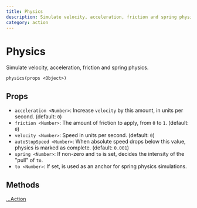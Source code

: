 ```yaml
---
title: Physics
description: Simulate velocity, acceleration, friction and spring physics.
category: action
---
```


# Physics

Simulate velocity, acceleration, friction and spring physics.

`physics(props <Object>)`

## Props

- `acceleration <Number>`: Increase `velocity` by this amount, in units per second. (default: `0`)
- `friction <Number>`: The amount of friction to apply, from `0` to `1`. (default: `0`)
- `velocity <Number>`: Speed in units per second. (default: `0`)
- `autoStopSpeed <Number>`: When absolute speed drops below this value, physics is marked as complete. (default: `0.001`)
- `spring <Number>`: If non-zero and `to` is set, decides the intensity of the "pull" of `to`.
- `to <Number>`: If set, is used as an anchor for spring physics simulations.

## Methods

[...Action](action)
